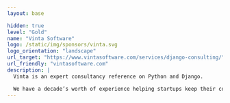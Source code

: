 ```yaml
---
layout: base

hidden: true
level: "Gold"
name: "Vinta Software"
logo: /static/img/sponsors/vinta.svg
logo_orientation: "landscape"
url_target: "https://www.vintasoftware.com/services/django-consulting/"
url_friendly: "vintasoftware.com"
description: |
  Vinta is an expert consultancy reference on Python and Django.

  We have a decade’s worth of experience helping startups keep their codebase on track. As applications grow complex, most tech teams are overwhelmed with performance, architecture, bugs, and scalability issues. Vinta uses expert consultancy skills to tackle the roots of problems with minimum effort for your company. We offer optimal scalable solutions with code, processes, and product vision.
---
```


